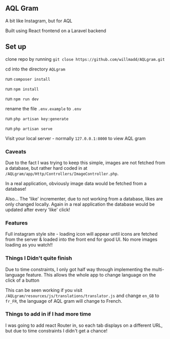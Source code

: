 
## AQL Gram

A bit like Instagram, but for AQL

Built using React frontend on a Laravel backend

## Set up

clone repo by running `git close https://github.com/willmadd/AQLgram.git`

cd into the directory `AQLgram`

run `composer install`

run `npm install`

run `npm run dev`

rename the file `.env.example` to `.env`

run `php artisan key:generate`

run `php artisan serve`

Visit your local server - normally `127.0.0.1:8000` to view AQL gram


### Caveats

Due to the fact I was trying to keep this simple, images are not fetched from a database, but rather hard coded in at `/AQLgram/app/Http/Controllers/ImageController.php`.

In a real application, obviously image data would be fetched from a database!

Also... The 'like' incrementer, due to not working from a database, likes are only changed locally. Again in a real application the database would be updated after every 'like' click!

### Features

Full instagram style site - loading icon will appear until icons are fetched from the server & loaded into the front end for good UI. No more images loading as you watch!!

### Things I Didn't quite finish

Due to time constraints, I only got half way through implementing the multi-language feature. This allows the whole app to change language on the click of a button

This can be seen working if you visit `/AQLgram/resources/js/translations/translator.js` and change `en_GB` to `fr_FR`, the language of AQL gram will change to French.

### Things to add in if I had more time

I was going to add react Router in, so each tab displays on a different URL, but due to time constraints I didn't get a chance!